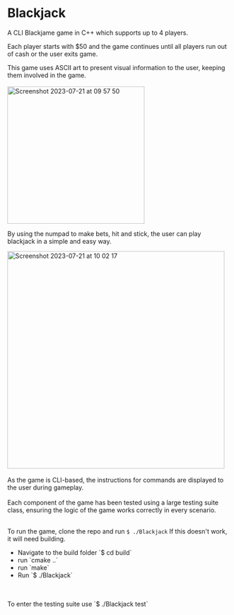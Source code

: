 # Blackjack
A CLI Blackjame game in C++ which supports up to 4 players.

Each player starts with $50 and the game continues until all players run out of cash or the user exits game.

This game uses ASCII art to present visual information to the user, keeping them involved in the game.
<br>
<br>
<img width="310" alt="Screenshot 2023-07-21 at 09 57 50" src="https://github.com/Gavriel94/Blackjack/assets/45106732/24470c5d-62b7-4579-943e-b5630165f1ba">

By using the numpad to make bets, hit and stick, the user can play blackjack in a simple and easy way.

<img width="491" alt="Screenshot 2023-07-21 at 10 02 17" src="https://github.com/Gavriel94/Blackjack/assets/45106732/3eb13e71-25fe-46b2-8331-b15d5363bf74">
<br>
<br>
As the game is CLI-based, the instructions for commands are displayed to the user during gameplay.
<br>
<br>
Each component of the game has been tested using a large testing suite class, ensuring the logic of the game works correctly in every scenario.
<br>
<br>

To run the game, clone the repo and run `$ ./Blackjack`
If this doesn't work, it will need building. 
<br>

<ul>
  <li>
    Navigate to the build folder `$ cd build`
  </li>
  <li>
    run `cmake ..`
  </li>
  <li>
    run `make`
  </li>
  <li>
    Run `$ ./Blackjack`
  </li>
</ul>

<br>
<br>
To enter the testing suite use `$ ./Blackjack test`
